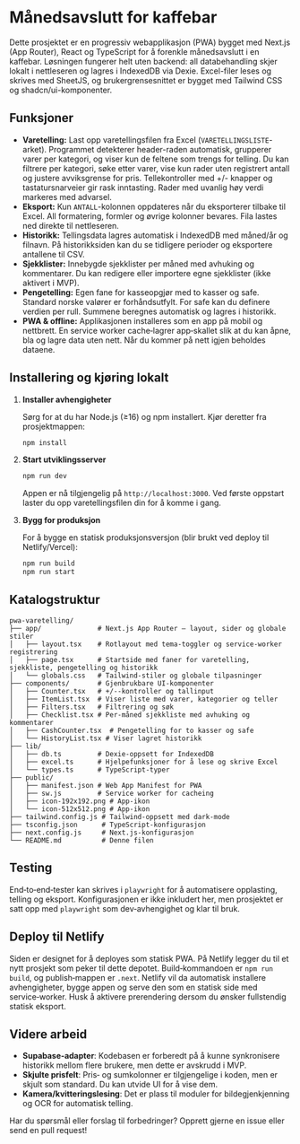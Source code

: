 # Månedsavslutt for kaffebar

Dette prosjektet er en progressiv webapplikasjon (PWA) bygget med Next.js (App Router), React og TypeScript for å forenkle månedsavslutt i en kaffebar. Løsningen fungerer helt uten backend: all databehandling skjer lokalt i nettleseren og lagres i IndexedDB via Dexie. Excel-filer leses og skrives med SheetJS, og brukergrensesnittet er bygget med Tailwind CSS og shadcn/ui-komponenter.

## Funksjoner

- **Varetelling:** Last opp varetellingsfilen fra Excel (`VARETELLINGSLISTE`-arket). Programmet detekterer header-raden automatisk, grupperer varer per kategori, og viser kun de feltene som trengs for telling. Du kan filtrere per kategori, søke etter varer, vise kun rader uten registrert antall og justere avviksgrense for pris. Tellekontroller med +/- knapper og tastatursnarveier gir rask inntasting. Rader med uvanlig høy verdi markeres med advarsel.
- **Eksport:** Kun `ANTALL`-kolonnen oppdateres når du eksporterer tilbake til Excel. All formatering, formler og øvrige kolonner bevares. Fila lastes ned direkte til nettleseren.
- **Historikk:** Tellingsdata lagres automatisk i IndexedDB med måned/år og filnavn. På historikksiden kan du se tidligere perioder og eksportere antallene til CSV.
- **Sjekklister:** Innebygde sjekklister per måned med avhuking og kommentarer. Du kan redigere eller importere egne sjekklister (ikke aktivert i MVP).
- **Pengetelling:** Egen fane for kasseopgjør med to kasser og safe. Standard norske valører er forhåndsutfylt. For safe kan du definere verdien per rull. Summene beregnes automatisk og lagres i historikk.
- **PWA & offline:** Applikasjonen installeres som en app på mobil og nettbrett. En service worker cache‑lagrer app‑skallet slik at du kan åpne, bla og lagre data uten nett. Når du kommer på nett igjen beholdes dataene.

## Installering og kjøring lokalt

1. **Installer avhengigheter**

   Sørg for at du har Node.js (≥16) og npm installert. Kjør deretter fra prosjektmappen:

   ```bash
   npm install
   ```

2. **Start utviklingsserver**

   ```bash
   npm run dev
   ```

   Appen er nå tilgjengelig på `http://localhost:3000`. Ved første oppstart laster du opp varetellingsfilen din for å komme i gang.

3. **Bygg for produksjon**

   For å bygge en statisk produksjonsversjon (blir brukt ved deploy til Netlify/Vercel):

   ```bash
   npm run build
   npm run start
   ```

## Katalogstruktur

```
pwa-varetelling/
├── app/              # Next.js App Router – layout, sider og globale stiler
│   ├── layout.tsx    # Rotlayout med tema‑toggler og service‑worker registrering
│   ├── page.tsx      # Startside med faner for varetelling, sjekkliste, pengetelling og historikk
│   └── globals.css   # Tailwind‑stiler og globale tilpasninger
├── components/       # Gjenbrukbare UI‑komponenter
│   ├── Counter.tsx   # +/-‑kontroller og tallinput
│   ├── ItemList.tsx  # Viser liste med varer, kategorier og teller
│   ├── Filters.tsx   # Filtrering og søk
│   ├── Checklist.tsx # Per‑måned sjekkliste med avhuking og kommentarer
│   ├── CashCounter.tsx  # Pengetelling for to kasser og safe
│   └── HistoryList.tsx # Viser lagret historikk
├── lib/
│   ├── db.ts         # Dexie‑oppsett for IndexedDB
│   ├── excel.ts      # Hjelpefunksjoner for å lese og skrive Excel
│   └── types.ts      # TypeScript‑typer
├── public/
│   ├── manifest.json # Web App Manifest for PWA
│   ├── sw.js         # Service worker for cacheing
│   ├── icon-192x192.png # App‑ikon
│   └── icon-512x512.png # App‑ikon
├── tailwind.config.js # Tailwind‑oppsett med dark‑mode
├── tsconfig.json      # TypeScript‑konfigurasjon
├── next.config.js     # Next.js‑konfigurasjon
└── README.md          # Denne filen
```

## Testing

End‑to‑end‑tester kan skrives i `playwright` for å automatisere opplasting, telling og eksport. Konfigurasjonen er ikke inkludert her, men prosjektet er satt opp med `playwright` som dev‑avhengighet og klar til bruk.

## Deploy til Netlify

Siden er designet for å deployes som statisk PWA. På Netlify legger du til et nytt prosjekt som peker til dette depotet. Build‑kommandoen er `npm run build`, og publish‑mappen er `.next`. Netlify vil da automatisk installere avhengigheter, bygge appen og serve den som en statisk side med service‑worker. Husk å aktivere prerendering dersom du ønsker fullstendig statisk eksport.

## Videre arbeid

- **Supabase‑adapter**: Kodebasen er forberedt på å kunne synkronisere historikk mellom flere brukere, men dette er avskrudd i MVP.
- **Skjulte prisfelt**: Pris‑ og sumkolonner er tilgjengelige i koden, men er skjult som standard. Du kan utvide UI for å vise dem.
- **Kamera/kvitteringslesing**: Det er plass til moduler for bildegjenkjenning og OCR for automatisk telling.

Har du spørsmål eller forslag til forbedringer? Opprett gjerne en issue eller send en pull request!